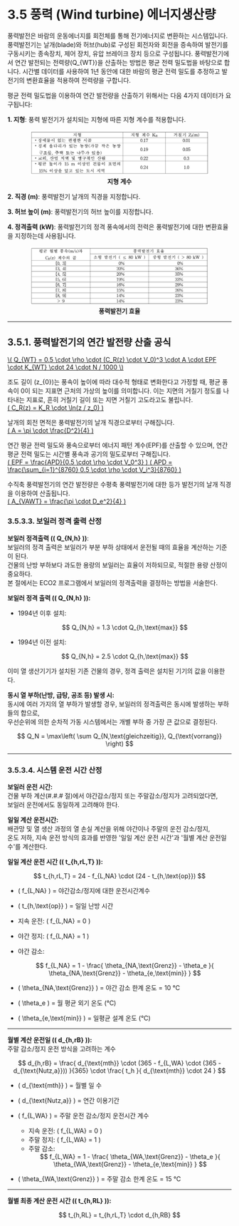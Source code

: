 # 3.5 풍력 (Wind turbine) 에너지생산량

풍력발전은 바람의 운동에너지를 회전체를 통해 전기에너지로 변환하는 시스템입니다. 풍력발전기는 날개(blade)와 허브(hub)로 구성된 회전자와 회전을 증속하여 발전기를 구동시키는 종속장치, 제어 장치, 유압 브레이크 장치 등으로 구성됩니다. 풍력발전기에서 연간 발전되는 전력량\(Q_{WT}\)을 산출하는 방법은 평균 전력 밀도법을 바탕으로 합니다. 시간별 데이터를 사용하여 1년 동안에 대한 바람의 평균 전력 밀도를 추정하고 발전기의 변환효율을 적용하여 전력량을 구합니다.

평균 전력 밀도법을 이용하여 연간 발전량을 산출하기 위해서는 다음 4가지 데이터가 요구됩니다:

**1. 지형**: 풍력 발전기가 설치되는 지형에 따른 지형 계수를 적용합니다.  
<center>
     <img src="../../_tables/3.2.15_1.png" style="max-width: 80%;" alt="지형 계수">
     <div><strong>지형 계수</strong></div>
</center>

**2. 직경 (m)**: 풍력발전기 날개의 직경을 지정합니다.

**3. 허브 높이 (m)**: 풍력발전기의 허브 높이를 지정합니다.

**4. 정격출력 (kW)**: 풍력발전기의 정격 풍속에서의 전력은 풍력발전기에 대한 변환효율을 지정하는데 사용됩니다.  
<center>
     <img src="../../_tables/3.2.15_2.png" style="max-width: 80%;" alt="풍력발전기 효율">
     <div><strong>풍력발전기 효율</strong></div>
</center>

---

## 3.5.1. 풍력발전기의 연간 발전량 산출 공식

<a href="/eco2_guide_center/1.%20ECO2%20Logic%20Guide/Hee1_Equation_List.html" class="equation-link" target="_blank" rel="noopener noreferrer">
  \( Q_{WT} = 0.5 \cdot \rho \cdot (C_R(z) \cdot V_0)^3 \cdot A \cdot EPF \cdot K_{WT} \cdot 24 \cdot N / 1000 \)
</a>


조도 길이 \(z_{0}\)는 풍속이 높이에 따라 대수적 형태로 변화한다고 가정할 때, 평균 풍속이 0이 되는 지표면 근처의 가상의 높이를 의미합니다. 이는 지면의 거칠기 정도를 나타내는 지표로, 흔히 거칠기 길이 또는 지면 거칠기 고도라고도 불립니다.  
<a href="/eco2_guide_center/1.%20ECO2%20Logic%20Guide/Hee1_Equation_List.html" class="equation-link" target="_blank" rel="noopener noreferrer">
  \( C_R(z) = K_R \cdot \ln(z / z_0) \)
</a>


날개의 회전 면적은 풍력발전기의 날개 직경으로부터 구해집니다.  
<a href="/eco2_guide_center/1.%20ECO2%20Logic%20Guide/Hee1_Equation_List.html" class="equation-link" target="_blank" rel="noopener noreferrer">
  \( A = \pi \cdot \frac{D^2}{4} \)
</a>


연간 평균 전력 밀도와 풍속으로부터 에너지 패턴 계수(EPF)를 산출할 수 있으며, 연간 평균 전력 밀도는 시간별 풍속과 공기의 밀도로부터 구해집니다.  
<a href="/eco2_guide_center/1.%20ECO2%20Logic%20Guide/Hee1_Equation_List.html" class="equation-link" target="_blank" rel="noopener noreferrer">
  \( EPF = \frac{APD}{0.5 \cdot \rho \cdot V_0^3} \)
</a>
<a href="/eco2_guide_center/1.%20ECO2%20Logic%20Guide/Hee1_Equation_List.html" class="equation-link" target="_blank" rel="noopener noreferrer">
  \( APD = \frac{\sum_{i=1}^{8760} 0.5 \cdot \rho \cdot V_i^3}{8760} \)
</a>


수직축 풍력발전기의 연간 발전량은 수평축 풍력발전기에 대한 등가 발전기의 날개 직경을 이용하여 산출됩니다.  
<a href="/eco2_guide_center/1.%20ECO2%20Logic%20Guide/Hee1_Equation_List.html" class="equation-link" target="_blank" rel="noopener noreferrer">
  \( A_{VAWT} = \frac{\pi \cdot D_e^2}{4} \)
</a>

### 3.5.3.3. 보일러 정격 출력 산정

**보일러 정격출력 (\( Q_{N,h} \))**:  
보일러의 정격 출력은 보일러가 부분 부하 상태에서 운전될 때의 효율을 계산하는 기준이 된다.  
건물의 난방 부하보다 과도한 용량의 보일러는 효율이 저하되므로, 적절한 용량 산정이 중요하다.  
본 절에서는 ECO2 프로그램에서 보일러의 정격출력을 결정하는 방법을 서술한다.

**보일러 정격 출력 (\( Q_{N,h} \)):**

- 1994년 이후 설치:  
  <div align="center">$$
  Q_{N,h} = 1.3 \cdot Q_{h,\text{max}}
  $$</div>

- 1994년 이전 설치:  
  <div align="center">$$
  Q_{N,h} = 2.5 \cdot Q_{h,\text{max}}
  $$</div>

이미 열 생산기기가 설치된 기존 건물의 경우, 정격 출력은 설치된 기기의 값을 이용한다.

**동시 열 부하(난방, 급탕, 공조 등) 발생 시:**  
동시에 여러 가지의 열 부하가 발생할 경우, 보일러의 정격출력은 동시에 발생하는 부하들의 합으로,  
우선순위에 의한 순차적 가동 시스템에서는 개별 부하 중 가장 큰 값으로 결정된다.

<div align="center">$$
Q_N = \max\left( \sum Q_{N,\text{gleichzeitig}}, Q_{\text{vorrang}} \right)
$$</div>

---

### 3.5.3.4. 시스템 운전 시간 산정

**보일러 운전 시간:**  
건물 부하 계산(#.#.# 절)에서 야간감소/정지 또는 주말감소/정지가 고려되었다면,  
보일러 운전에서도 동일하게 고려해야 한다.  

**일일 계산 운전시간:**  
배관망 및 열 생산 과정의 열 손실 계산을 위해 야간이나 주말의 운전 감소/정지,  
온도 저하, 지속 운전 방식의 효과를 반영한 '일일 계산 운전 시간'과 '월별 계산 운전일수'를 계산한다.

**일일 계산 운전 시간 (\( t_{h,rL,T} \)):**  
<div align="center">$$
t_{h,rL,T} = 24 - f_{L,NA} \cdot (24 - t_{h,\text{op}})
$$</div>

- \( f_{L,NA} \) = 야간감소/정지에 대한 운전시간계수  
- \( t_{h,\text{op}} \) = 일일 난방 시간  
- 지속 운전: \( f_{L,NA} = 0 \)  
- 야간 정지: \( f_{L,NA} = 1 \)  
- 야간 감소:  
  <div align="center">$$
  f_{L,NA} = 1 - \frac{ \theta_{NA,\text{Grenz}} - \theta_e }{ \theta_{NA,\text{Grenz}} - \theta_{e,\text{min}} }
  $$</div>

- \( \theta_{NA,\text{Grenz}} \) = 야간 감소 한계 온도 = 10 ℃  
- \( \theta_e \) = 월 평균 외기 온도 (℃)  
- \( \theta_{e,\text{min}} \) = 일평균 설계 온도 (℃)

---

**월별 계산 운전일 (\( d_{h,rB} \)):**  
주말 감소/정지 운전 방식을 고려하는 계수

<div align="center">$$
d_{h,rB} = \frac{ d_{\text{mth}} \cdot (365 - f_{L,WA} \cdot (365 - d_{\text{Nutz,a}})) }{365} \cdot \frac{ t_h }{ d_{\text{mth}} \cdot 24 }
$$</div>

- \( d_{\text{mth}} \) = 월별 일 수  
- \( d_{\text{Nutz,a}} \) = 연간 이용기간  
- \( f_{L,WA} \) = 주말 운전 감소/정지 운전시간 계수  
  - 지속 운전: \( f_{L,WA} = 0 \)  
  - 주말 정지: \( f_{L,WA} = 1 \)  
  - 주말 감소:  
    <div align="center">$$
    f_{L,WA} = 1 - \frac{ \theta_{WA,\text{Grenz}} - \theta_e }{ \theta_{WA,\text{Grenz}} - \theta_{e,\text{min}} }
    $$</div>

- \( \theta_{WA,\text{Grenz}} \) = 주말 감소 한계 온도 = 15 ℃

---

**월별 최종 계산 운전 시간 (\( t_{h,RL} \)):**  
<div align="center">$$
t_{h,RL} = t_{h,rL,T} \cdot d_{h,RB}
$$</div>
